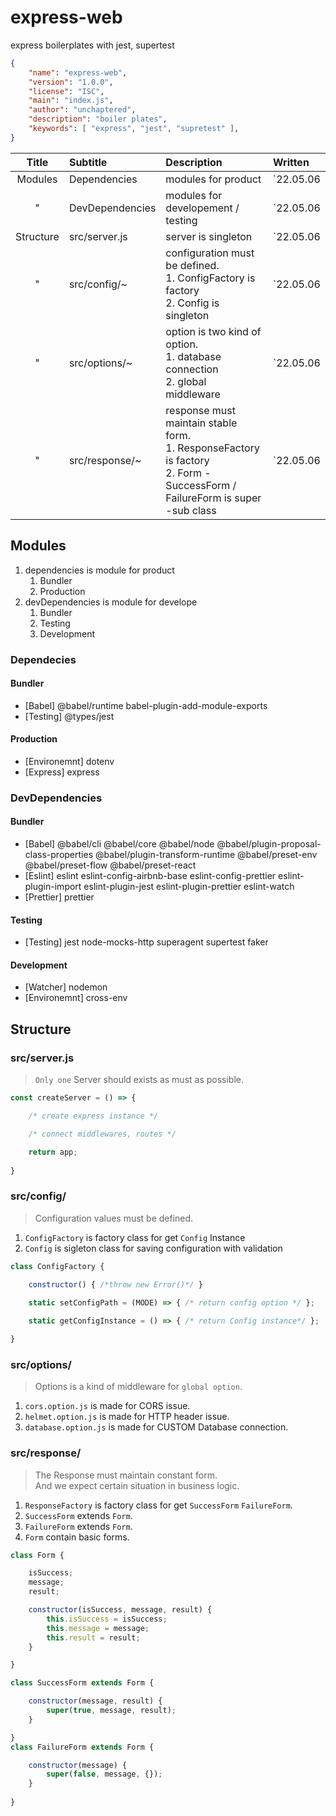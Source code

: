 # express-web

express boilerplates with jest, supertest

```json
{
    "name": "express-web",
    "version": "1.0.0",
    "license": "ISC",
    "main": "index.js",
    "author": "unchaptered",
    "description": "boiler plates",
    "keywords": [ "express", "jest", "supretest" ],
}
```

| Title | Subtitle | Description | Written |
| :---: | :------- | :---------- | :------ |
| Modules | Dependencies | modules for product | \`22.05.06 |
| " | DevDependencies | modules for developement / testing | \`22.05.06 |
| Structure | src/server.js | server is singleton | \`22.05.06 |
| " | src/config/~ | configuration must be defined.  <br> 1. ConfigFactory is factory <br> 2. Config is singleton | \`22.05.06 |
| " | src/options/~ | option is two kind of option. <br> 1. database connection <br> 2. global middleware | \`22.05.06 |
| " | src/response/~ | response must maintain stable form. <br> 1. ResponseFactory is factory <br> 2. Form - SuccessForm / FailureForm is  super -sub class | \`22.05.06 |


## Modules

1. dependencies is module for product
    1. Bundler
    2. Production
2. devDependencies is module for develope
    1. Bundler
    2. Testing
    3. Development

### Dependecies

#### Bundler

- [Babel] @babel/runtime babel-plugin-add-module-exports
- [Testing] @types/jest

#### Production

- [Environemnt] dotenv
- [Express] express

### DevDependencies

#### Bundler

- [Babel] @babel/cli @babel/core @babel/node @babel/plugin-proposal-class-properties @babel/plugin-transform-runtime @babel/preset-env @babel/preset-flow @babel/preset-react 
- [Eslint] eslint eslint-config-airbnb-base eslint-config-prettier eslint-plugin-import eslint-plugin-jest eslint-plugin-prettier eslint-watch 
- [Prettier] prettier

#### Testing

- [Testing] jest node-mocks-http superagent supertest faker

#### Development

- [Watcher] nodemon
- [Environemnt] cross-env

## Structure

### src/server.js

> `Only one` Server should exists as must as possible. <br>

```javascript
const createServer = () => {

    /* create express instance */

    /* connect middlewares, routes */

    return app;
     
}
```


### src/config/

> Configuration values must be defined. <br> 

1. `ConfigFactory` is factory class for get `Config` Instance
2. `Config` is sigleton class for saving configuration with validation

```javascript
class ConfigFactory {
    
    constructor() { /*throw new Error()*/ }

    static setConfigPath = (MODE) => { /* return config option */ };

    static getConfigInstance = () => { /* return Config instance*/ };

}
```

### src/options/

> Options is a kind of middleware for `global option`. <br>

1. `cors.option.js` is made for CORS issue.
2. `helmet.option.js` is made for HTTP header issue.
3. `database.option.js`  is made for CUSTOM Database connection.

### src/response/

> The Response must maintain constant form. <br>
And we expect certain situation in business logic. 

1. `ResponseFactory` is factory class for get `SuccessForm` `FailureForm`.
2. `SuccessForm` extends `Form`.
3. `FailureForm` extends `Form`.
4. `Form` contain basic forms.

```javascript
class Form {

    isSuccess;
    message;
    result;

    constructor(isSuccess, message, result) {
        this.isSuccess = isSuccess;
        this.message = message;
        this.result = result;
    }

}

class SuccessForm extends Form {

    constructor(message, result) {
        super(true, message, result);
    }

}
class FailureForm extends Form {

    constructor(message) {
        super(false, message, {});
    }
    
}
```
